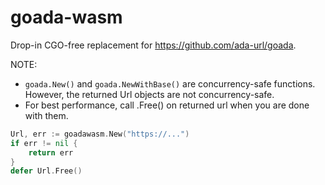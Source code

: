 # goada-wasm

Drop-in CGO-free replacement for https://github.com/ada-url/goada.

NOTE:
- `goada.New()` and `goada.NewWithBase()` are concurrency-safe functions.
However, the returned Url objects are not concurrency-safe.
- For best performance, call .Free() on returned url when you are done with them.

```go
Url, err := goadawasm.New("https://...")
if err != nil {
    return err
}
defer Url.Free()
```
